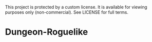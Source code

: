 This project is protected by a custom license. It is available for viewing purposes only (non-commercial). See LICENSE for full terms.

# Dungeon-Roguelike